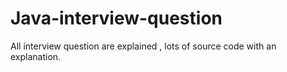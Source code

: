 # Java-interview-question
All interview question are explained , lots of source code with an explanation. 
 
